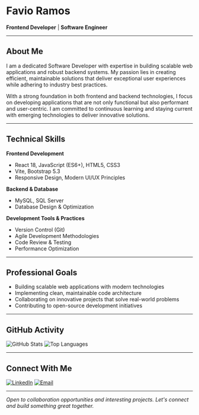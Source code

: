# Favio Ramos
**Frontend Developer** | **Software Engineer**

---

## About Me

I am a dedicated Software Developer with expertise in building scalable web applications and robust backend systems. My passion lies in creating efficient, maintainable solutions that deliver exceptional user experiences while adhering to industry best practices.

With a strong foundation in both frontend and backend technologies, I focus on developing applications that are not only functional but also performant and user-centric. I am committed to continuous learning and staying current with emerging technologies to deliver innovative solutions.

---

## Technical Skills

**Frontend Development**
- React 18, JavaScript (ES6+), HTML5, CSS3
- Vite, Bootstrap 5.3
- Responsive Design, Modern UI/UX Principles

**Backend & Database**
- MySQL, SQL Server
- Database Design & Optimization

**Development Tools & Practices**
- Version Control (Git)
- Agile Development Methodologies
- Code Review & Testing
- Performance Optimization

---

## Professional Goals

- Building scalable web applications with modern technologies
- Implementing clean, maintainable code architecture
- Collaborating on innovative projects that solve real-world problems
- Contributing to open-source development initiatives

---

## GitHub Activity

![GitHub Stats](https://github-readme-stats.vercel.app/api?username=FavioRD&show_icons=true&theme=default&hide_border=true)
![Top Languages](https://github-readme-stats.vercel.app/api/top-langs?username=FavioRD&layout=compact&theme=default&hide_border=true&langs_count=6)

---

## Connect With Me

[![LinkedIn](https://img.shields.io/badge/LinkedIn-0077B5?style=flat&logo=linkedin&logoColor=white)](https://www.linkedin.com/in/favio-ramos-75b545282/)
[![Email](https://img.shields.io/badge/Email-D14836?style=flat&logo=gmail&logoColor=white)](mailto:favioramosd@gmail.com)

---

*Open to collaboration opportunities and interesting projects. Let's connect and build something great together.*
